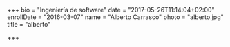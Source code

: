 +++
bio = "Ingeniería de software"
date = "2017-05-26T11:14:04+02:00"
enrollDate = "2016-03-07"
name = "Alberto Carrasco"
photo = "alberto.jpg"
title = "alberto"

+++

